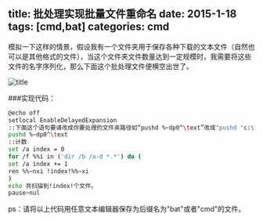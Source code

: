 title: 批处理实现批量文件重命名
date: 2015-1-18
tags: [cmd,bat]
categories: cmd
---
模拟一下这样的情景，假设我有一个文件夹用于保存各种下载的文本文件（自然也可以是其他格式的文件），当这个文件夹文件数量达到一定规模时，我需要将这些文件的名字序列化，那么下面这个批处理文件便横空出世了。

![title](/img/title/2.jpg)

###实现代码：

```Bash
@echo off
setlocal EnableDelayedExpansion
::下面这个语句要请改成你要处理的文件夹路径如“pushd %~dp0^\text”改成"pushd "c:\text""
pushd %~dp0^\text
::计数
set /a index = 0
for /f %%i in ('dir /b /a-d *.*') do (
set /a index += 1
ren %%~nxi !index!%%~xi
)
echo 共扫描到!index!个文件。
pause>nul
```

ps：请将以上代码用任意文本编辑器保存为后缀名为"bat"或者"cmd"的文件。
<!--more-->